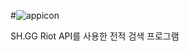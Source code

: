 #![appicon](https://user-images.githubusercontent.com/80076029/126927451-fb59657e-3ac5-4c0e-80ae-1685e2553ecc.jpg)








 SH.GG
Riot API를 사용한 전적 검색 프로그램
